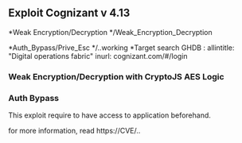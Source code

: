 ## Exploit Cognizant v 4.13 
*Weak Encryption/Decryption
*/Weak_Encryption_Decryption

*Auth_Bypass/Prive_Esc
*/..working
*Target search 
GHDB : allintitle: "Digital operations fabric"
	inurl: cognizant.com/#/login
	
### Weak Encryption/Decryption with CryptoJS AES Logic
  

### Auth Bypass
This exploit require to have access to application beforehand. 
 
  

for more information, read https://CVE/..
